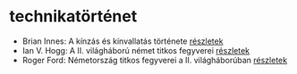 # technikatörténet

- Brian Innes: A kínzás és kínvallatás története [részletek](_details/Brian%20Innes.md#id_1448)
- Ian V. Hogg: A II. világháború német titkos fegyverei [részletek](_details/Ian%20V.%20Hogg.md#id_1454)
- Roger Ford: Németország titkos fegyverei a II. világháborúban [részletek](_details/Roger%20Ford.md#id_1444)